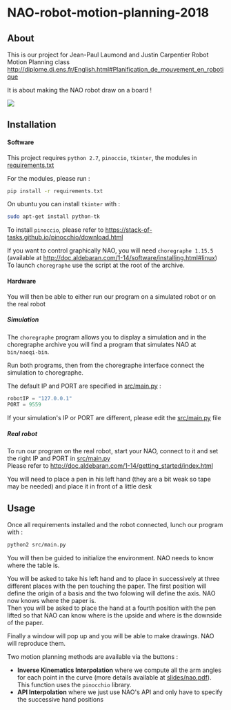 # NAO-robot-motion-planning-2018

## About

This is our project for Jean-Paul Laumond and Justin Carpentier Robot Motion Planning class  
http://diplome.di.ens.fr/English.html#Planification_de_mouvement_en_robotique

It is about making the NAO robot draw on a board !

![](https://github.com/PierreGtch/NAO-robot-motion-planning-2018/blob/c4a90e370a0305a1cbd6b1e9f3046d5767743815/slides/NAO_writes.jpg)



## Installation

#### Software
This project requires `python 2.7`, `pinoccio`, `tkinter`, the modules in [requirements.txt](requirements.txt)

For the modules, please run :
```bash
pip install -r requirements.txt
```
On ubuntu you can install `tkinter` with :
```bash
sudo apt-get install python-tk
```

To install `pinoccio`, please refer to https://stack-of-tasks.github.io/pinocchio/download.html

If you want to control graphically NAO, you will need `choregraphe 1.15.5` (available at http://doc.aldebaran.com/1-14/software/installing.html#linux)  
To launch `choregraphe` use the script at the root of the archive.


#### Hardware
You will then be able to either run our program on a simulated robot
or on the real robot

##### Simulation
The `choregraphe` program allows you to display a simulation
and in the choregraphe archive you will find a program
that simulates NAO at `bin/naoqi-bin`.

Run both programs, then from the choregraphe interface
connect the simulation to choregraphe.

The default IP and PORT are specified in [src/main.py](src/main.py) :
```python
robotIP = "127.0.0.1"
PORT = 9559
```
If your simulation's IP or PORT are different, please edit the [src/main.py](src/main.py) file

##### Real robot
To run our program on the real robot, start your NAO, connect to it
and set the right IP and PORT in [src/main.py](src/main.py)  
Please refer to http://doc.aldebaran.com/1-14/getting_started/index.html

You will need to place a pen in his left hand
(they are a bit weak so tape may be needed)
and place it in front of a little desk




## Usage

Once all requirements installed and the robot connected,
lunch our program with :
```bash
python2 src/main.py
```
You will then be guided to initialize the environment.
NAO needs to know where the table is.

You will be asked to take his left hand
and to place in successively at three different places
with the pen touching the paper.
The first position will define the origin of a basis
and the two folowing will define the axis.
NAO now knows where the paper is.  
Then you will be asked to place the hand at a fourth position
with the pen lifted so that NAO can know where is the upside and where is the downside of the paper.

Finally a window will pop up and you will be able to make drawings.
NAO will reproduce them.

Two motion planning methods are available via the buttons :
 - **Inverse Kinematics Interpolation** where we compute all the arm angles for each point in the curve (more details available at [slides/nao.pdf](slides/nao.pdf)). This function uses the `pinocchio` library.
 - **API Interpolation** where we just use NAO's API and only have to specify the successive hand positions
